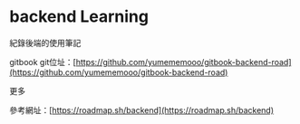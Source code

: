 # backend Learning

紀錄後端的使用筆記

gitbook git位址：[https://github.com/yumememooo/gitbook-backend-road](https://github.com/yumememooo/gitbook-backend-road)



更多

參考網址：[https://roadmap.sh/backend](https://roadmap.sh/backend)



